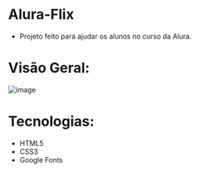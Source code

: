 # Alura-Flix
* Projeto feito para ajudar os alunos no curso da Alura.
# Visão Geral:
![image](https://github.com/Renangenito/Alura-Flix-Renan/assets/77756047/b0d62d64-24fe-4fe9-85e5-a041b2f33398)

# Tecnologias:

* HTML5
* CSS3
* Google Fonts
